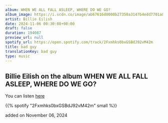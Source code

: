 ```yaml
---
album: WHEN WE ALL FALL ASLEEP, WHERE DO WE GO?
album_image: https://i.scdn.co/image/ab67616d0000b27350a3147b4edd7701a876c6ce
artist: Billie Eilish
date: 2024-11-06 00:30:08+00:00
draft: false
duration: 194087
preview_url: null
spotify_url: https://open.spotify.com/track/2Fxmhks0bxGSBdJ92vM42m
title: bad guy
translationKey: bad guy
type: music
---
```


## Billie Eilish on the album WHEN WE ALL FALL ASLEEP, WHERE DO WE GO?

You can listen [here](https://open.spotify.com/track/2Fxmhks0bxGSBdJ92vM42m)

{{% spotify "2Fxmhks0bxGSBdJ92vM42m" small %}}

added on November 06, 2024
